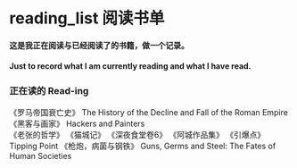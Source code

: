# reading_list 阅读书单
#### 这是我正在阅读与已经阅读了的书籍，做一个记录。 
#### Just to record what I am currently reading and what I have read.

### 正在读的 Read-ing

《罗马帝国衰亡史》 The History of the Decline and Fall of the Roman Empire  
《黑客与画家》 Hackers and Painters  
《老张的哲学》
《猫城记》
《深夜食堂卷6》
《阿城作品集》
《引爆点》 Tipping Point
《枪炮，病菌与钢铁》 Guns, Germs and Steel: The Fates of Human Societies



